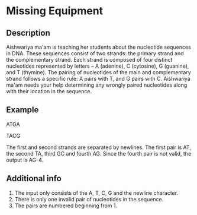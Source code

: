 # Missing Equipment

## Description
Aishwariya ma'am is teaching her students about the nucleotide sequences in DNA. These sequences consist of two strands: the primary strand and the complementary strand. Each strand is composed of four distinct nucleotides represented by letters – A (adenine), C (cytosine), G (guanine), and T (thymine). The pairing of nucleotides of the main and complementary strand follows a specific rule: A pairs with T, and G pairs with C. Aishwariya ma'am needs your help determining any wrongly paired nucleotides along with their location in the sequence.

## Example

ATGA

TACG

The first and second strands are separated by newlines. The first pair is AT, the second TA, third GC and fourth AG. Since the fourth pair is not valid, the output is AG-4.

## Additional info
1. The input only consists of the A, T, C, G and the newline character.
2. There is only one invalid pair of nucleotides in the sequence.
3. The pairs are numbered beginning from 1.
